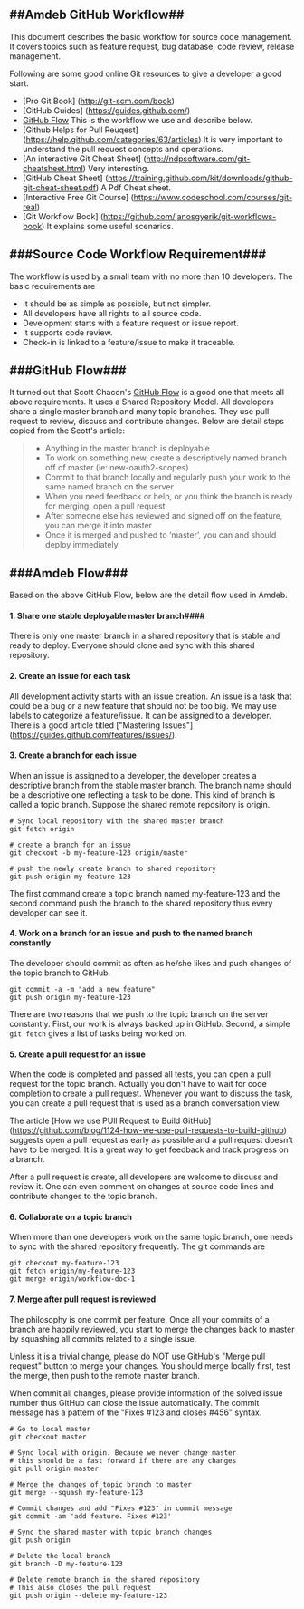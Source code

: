 ##Amdeb GitHub Workflow##
---

This document describes the basic workflow for source code management. 
It covers topics such as feature request, bug database, code review, release management.

Following are some good online Git resources to give a developer a good start. 

* [Pro Git Book] (http://git-scm.com/book)
* [GitHub Guides] (https://guides.github.com/)
* [GitHub Flow](http://scottchacon.com/2011/08/31/github-flow.html) 
This is the workflow we use and describe below. 
* [Github Helps for Pull Reuqest] (https://help.github.com/categories/63/articles)
It is very important to understand the pull request concepts and operations. 
* [An interactive Git Cheat Sheet] (http://ndpsoftware.com/git-cheatsheet.html)
Very interesting. 
* [GitHub Cheat Sheet] (https://training.github.com/kit/downloads/github-git-cheat-sheet.pdf)
A Pdf Cheat sheet. 
* [Interactive Free Git Course] (https://www.codeschool.com/courses/git-real)
* [Git Workflow Book] (https://github.com/janosgyerik/git-workflows-book) 
It explains some useful scenarios. 

###Source Code Workflow Requirement###
---

The workflow is used by a small team with no more than 10 developers. 
The basic requirements are

* It should be as simple as possible, but not simpler.
* All developers have all rights to all source code.
* Development starts with a feature request or issue report.
* It supports code review.
* Check-in is linked to a feature/issue to make it traceable.   
 
###GitHub Flow###
---

It turned out that Scott Chacon's [GitHub Flow](http://scottchacon.com/2011/08/31/github-flow.html) 
is a good one that meets all above requirements. It uses a Shared Repository Model. 
All developers share a single master branch and many topic branches. They use
pull request to review, discuss and contribute changes. 
Below are detail steps copied from the Scott's article: 

> * Anything in the master branch is deployable
> * To work on something new, create a descriptively named branch off of master (ie: new-oauth2-scopes)
> * Commit to that branch locally and regularly push your work to the same named branch on the server
> * When you need feedback or help, or you think the branch is ready for merging, open a pull request
> * After someone else has reviewed and signed off on the feature, you can merge it into master
> * Once it is merged and pushed to ‘master’, you can and should deploy immediately

###Amdeb Flow###
---

Based on the above GitHub Flow, below are the detail flow used in Amdeb. 

#### 1. Share one stable deployable master branch####

There is only one master branch in a shared repository that is stable and ready to deploy. 
Everyone should clone and sync with this shared repository.  

#### 2. Create an issue for each task #### 

All development activity starts with an issue creation. An issue is a task that could be a bug or a new feature 
that should not be too big. We may use labels to categorize a feature/issue. 
It can be assigned to a developer. There is a good article titled 
["Mastering Issues"] (https://guides.github.com/features/issues/).

#### 3. Create a branch for each issue #### 

When an issue is assigned to a developer, the developer creates a descriptive branch 
from the stable master branch. The branch name should be a descriptive one reflecting 
a task to be done. This kind of branch is called a topic branch. 
Suppose the shared remote repository is origin. 

    # Sync local repository with the shared master branch 
    git fetch origin            
     
    # create a branch for an issue
    git checkout -b my-feature-123 origin/master
     
    # push the newly create branch to shared repository
    git push origin my-feature-123

The first command create a topic branch named my-feature-123 
and the second command push the branch to the shared repository 
thus every developer can see it. 

#### 4. Work on a branch for an issue and push to the named branch constantly ###

The developer should commit as often as he/she likes and 
push changes of the topic branch to GitHub. 
  
    git commit -a -m "add a new feature" 
    git push origin my-feature-123

There are two reasons that we push to the topic branch on the server constantly. 
First, our work is always backed up in GitHub. Second, a simple `git fetch` gives 
a list of tasks being worked on. 

#### 5. Create a pull request for an issue ####

When the code is completed and passed all tests, you can open a pull request 
for the topic branch. Actually you don't have to wait for code completion to 
create a pull request. Whenever you want to discuss the task, you can create 
a pull request that is used as a branch conversation view.  

The article [How we use PUll Request to Build GitHub]
(https://github.com/blog/1124-how-we-use-pull-requests-to-build-github)
suggests open a pull request as early as possible and 
a pull request doesn't have to be merged. It is a great way to get 
feedback and track progress on a branch.
 
After a pull request is create, all developers are welcome 
to discuss and review it. One can even comment on changes at source code lines 
and contribute changes to the topic branch. 

#### 6. Collaborate on a topic branch ####

When more than one developers work on the same topic branch, 
one needs to sync with the shared repository frequently. 
The git commands are 

    git checkout my-feature-123
    git fetch origin/my-feature-123
    git merge origin/workflow-doc-1

#### 7. Merge after pull request is reviewed ####

The philosophy is one commit per feature. Once all your commits of 
a branch are happily reviewed, you start to merge the changes back 
to master by squashing all commits related to a single issue. 

Unless it is a trivial change, please do NOT use GitHub's 
"Merge pull request" button to merge your changes.
You should merge locally first, test the merge, then push to the remote master branch. 

When commit all changes, please provide information of the solved issue number 
thus GitHub can close the issue automatically. 
The commit message has a pattern of the "Fixes #123 and closes #456" syntax. 
    
    # Go to local master
    git checkout master
        
    # Sync local with origin. Because we never change master
    # this should be a fast forward if there are any changes
    git pull origin master
    
    # Merge the changes of topic branch to master
    git merge --squash my-feature-123
    
    # Commit changes and add "Fixes #123" in commit message
    git commit -am 'add feature. Fixes #123'
    
    # Sync the shared master with topic branch changes
    git push origin 
    
    # Delete the local branch
    git branch -D my-feature-123
    
    # Delete remote branch in the shared repository
    # This also closes the pull request
    git push origin --delete my-feature-123
     
    
    
     






